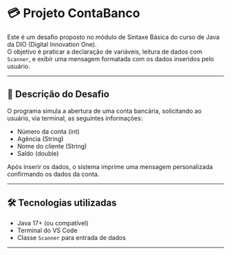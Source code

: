 # 💳 Projeto ContaBanco

Este é um desafio proposto no módulo de Sintaxe Básica do curso de Java da DIO (Digital Innovation One).  
O objetivo é praticar a declaração de variáveis, leitura de dados com `Scanner`, e exibir uma mensagem formatada com os dados inseridos pelo usuário.

---

## 📌 Descrição do Desafio

O programa simula a abertura de uma conta bancária, solicitando ao usuário, via terminal, as seguintes informações:

- Número da conta (int)
- Agência (String)
- Nome do cliente (String)
- Saldo (double)

Após inserir os dados, o sistema imprime uma mensagem personalizada confirmando os dados da conta.

---

## 🛠️ Tecnologias utilizadas

- Java 17+ (ou compatível)
- Terminal do VS Code
- Classe `Scanner` para entrada de dados

---